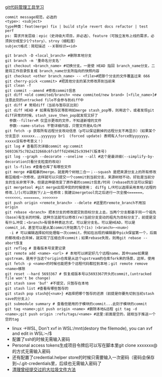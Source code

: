 [git代码管理工具学习](https://git-scm.com/book/zh/v2)
```
commit message规范，必选的
<type>: <subject>
type种类：feat(merge) fix | build style revert docs refactor | test perf
ps: 需求开发层级：epic（史诗级大项目，非必选）、feature（可独立发布上线的需求，必须拆分成至少1个story）、stroy（细粒度）
subject格式：简短描述 --关联标识=<id>

git branch -D <local_branch> #删除本地分支
git branch -m '重命名分支名'
git checkout <branch_name> #切换分支。一是使 HEAD 指回 branch_name分支，二是将工作目录恢复成 branch_name分支所指向的快照内容
git checkout <other branch_name> -- <file>#把那个分支的文件覆盖过来 666
git cherry-pick <commit> #把其他分支的某次修改弄到当前来
git clean -f
git commit --amend #修改commit信息
git diff <old commited/branch> <new commited/new brand> [<file_name>]#注意此刻的untracked file不会参与到diff中
git diff # 常规diff（当前与暂存区比较）
git diff HEAD # 如果有暂存区等影响如merge stash_pop等，则用这个，或者发现git diff异常的时候，stash_save_then_pop就发现又好了
  参数--filter=M 仅显示更改的文件，不知道新增的文件
  参数--name-status 不管详细内容，只管文件是A/D/M
git fetch -p 获取所有远程分支改动信息（p可以保证删掉的远程分支不再显示）（如果某个分支显示 xxxxxx...yyyyyyy br1  (forced update) 表明有人force到yyyyyyy，xxxxx没有参考意义！）
git log # 查看历次详细commit eg:commit 56933675c782a232668c6fcbfffd249625c93947(版本号)
git log --graph --decorate --oneline --all #这个是最详细(--simplify-by-decoration只看分支粒度的改动)
git ls-files #查看仓库了有哪些文件
git merge #最粗暴的merge，就是两个树枝二合一；--squash 是把来源分支上的所有修改都压缩成一次修改，这样就可以只提交一个commit到当前分支，来源树枝不动，好处是当前分支的生长非常干净，但是这种是改变了原作者的commit信息/时间（rebase的方法可以保留）
git mergetool #git merge出现冲突的时候使用； diffg L/R可以选择采用本地/远程的修改，]/[c可以跳到下/上一处修改；我建议mergetool完之后进行一次全搜<======，<<<<<<<，=======，>>>>>>>
git push origin <remote_branch> --delete #这里的remote_branch不用加origin
git rebase <branch> 把本分支的修改提交到目标分支上去，当两个分支都基于同一个祖先(base)有生长的时候，这种方法就可以修改(re)当前分支变动的祖先为目标分支了，前提是没有什么冲突；<branch>有很多种表达方式，可以是分支名，可以是HEAD，可以是commit_id，甚至可以是从某commit开始第几个(1s)（<branch>~<num>）
  -i # 可以编辑选择如何处理每一次commit，例如在出现的编辑器中pick保留第一个，后面的都改成s合并掉，就实现了压缩合并commit；如果rebase失败，则用git rebase --abort恢复
git reflog # 查看版本号变更记录
git remote add <name> <url> # 本地可以绑定好几个远程name，其中name如果是upstream，是用于当这个origin仓库是从这个upstream的仓库fork来的场景，这样，使用git fetch -p <name>的时候也能把多个远程代码都拉到本地；git remote remove <name>移除
git reset --hard 5693367 # 恢复成版本号以5693367开头的commit,(untracked file won't be change)
git stash save 'buf' #不提交，只暂存在本地
git stash list #查看有哪些暂存的
git stash pop stash@{<num>} #选择把哪个暂存的还原（前提是你要先切到当初stash save的分支上）
git submodule summary # 查看但是用的子模块的commit...此刻子模块的commit
git tag <name>;git push origin <name> #删除本地&远程 git tag -d <name>;git push origin :refs/tags/<name> #这里:前面是空的，就相当于推送一个空的tag
```
- linux ->WSL, Don't xvf in WSL:/mnt(destory the filemode), you can xvf and edit in WSL:~/$
- 配置了ssh的时候无需输入密码
- Personal access tokens生成项目令牌后可以写在脚本里git clone xxxxxxx<tokens>@<git-path> <branch>的方式无需输入密码
- 还有配置了credential.helper store的时候只需要输入一次密码（密码会保存到~/.git-credentials里，后续也无需输入密码了
- [清理曾经提交过的大垃圾文件方法](https://www.cnblogs.com/qinghe123/p/13230392.html?utm_source=tuicool)